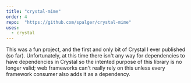 ```yaml
---
title: "crystal-mime"
order: 4
repo:  "https://github.com/spalger/crystal-mime"
uses:
  - crystal
---
```


This was a fun project, and the first and only bit of Crystal I ever published (so far). Unfortunately, at this time there isn't any way for dependencies to have dependencies in Crystal so the intented purpose of this library is no longer valid; web frameworks can't really rely on this unless every framework consumer also adds it as a dependency.